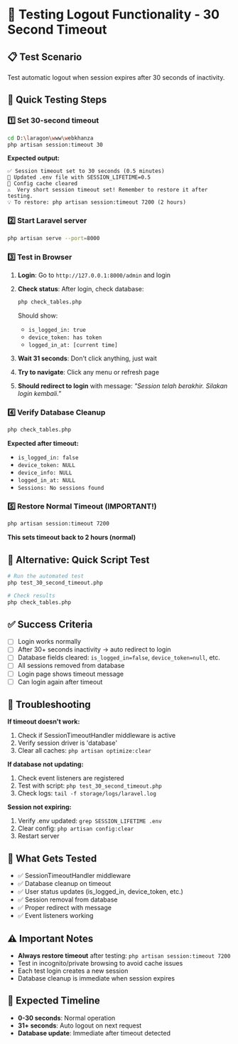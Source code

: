 # 🧪 Testing Logout Functionality - 30 Second Timeout

## 📋 Test Scenario
Test automatic logout when session expires after 30 seconds of inactivity.

## 🚀 Quick Testing Steps

### 1️⃣ Set 30-second timeout
```bash
cd D:\laragon\www\webkhanza
php artisan session:timeout 30
```
**Expected output:**
```
✅ Session timeout set to 30 seconds (0.5 minutes)
📝 Updated .env file with SESSION_LIFETIME=0.5
🔄 Config cache cleared
⚠️  Very short session timeout set! Remember to restore it after testing.
💡 To restore: php artisan session:timeout 7200 (2 hours)
```

### 2️⃣ Start Laravel server
```bash
php artisan serve --port=8000
```

### 3️⃣ Test in Browser
1. **Login**: Go to `http://127.0.0.1:8000/admin` and login
2. **Check status**: After login, check database:
   ```bash
   php check_tables.php
   ```
   Should show:
   - `is_logged_in: true`
   - `device_token: has token`
   - `logged_in_at: [current time]`

3. **Wait 31 seconds**: Don't click anything, just wait
4. **Try to navigate**: Click any menu or refresh page
5. **Should redirect to login** with message: *"Session telah berakhir. Silakan login kembali."*

### 4️⃣ Verify Database Cleanup
```bash
php check_tables.php
```
**Expected after timeout:**
- `is_logged_in: false`
- `device_token: NULL`
- `device_info: NULL`
- `logged_in_at: NULL`
- `Sessions: No sessions found`

### 5️⃣ Restore Normal Timeout (IMPORTANT!)
```bash
php artisan session:timeout 7200
```
**This sets timeout back to 2 hours (normal)**

## 🧪 Alternative: Quick Script Test
```bash
# Run the automated test
php test_30_second_timeout.php

# Check results
php check_tables.php
```

## ✅ Success Criteria
- [ ] Login works normally
- [ ] After 30+ seconds inactivity → auto redirect to login
- [ ] Database fields cleared: `is_logged_in=false`, `device_token=null`, etc.
- [ ] All sessions removed from database
- [ ] Login page shows timeout message
- [ ] Can login again after timeout

## 🔧 Troubleshooting

**If timeout doesn't work:**
1. Check if SessionTimeoutHandler middleware is active
2. Verify session driver is 'database'
3. Clear all caches: `php artisan optimize:clear`

**If database not updating:**
1. Check event listeners are registered
2. Test with script: `php test_30_second_timeout.php`
3. Check logs: `tail -f storage/logs/laravel.log`

**Session not expiring:**
1. Verify .env updated: `grep SESSION_LIFETIME .env`
2. Clear config: `php artisan config:clear`
3. Restart server

## 📝 What Gets Tested
- ✅ SessionTimeoutHandler middleware
- ✅ Database cleanup on timeout
- ✅ User status updates (is_logged_in, device_token, etc.)
- ✅ Session removal from database
- ✅ Proper redirect with message
- ✅ Event listeners working

## ⚠️ Important Notes
- **Always restore timeout** after testing: `php artisan session:timeout 7200`
- Test in incognito/private browsing to avoid cache issues
- Each test login creates a new session
- Database cleanup is immediate when session expires

## 🎯 Expected Timeline
- **0-30 seconds**: Normal operation
- **31+ seconds**: Auto logout on next request
- **Database update**: Immediate after timeout detected